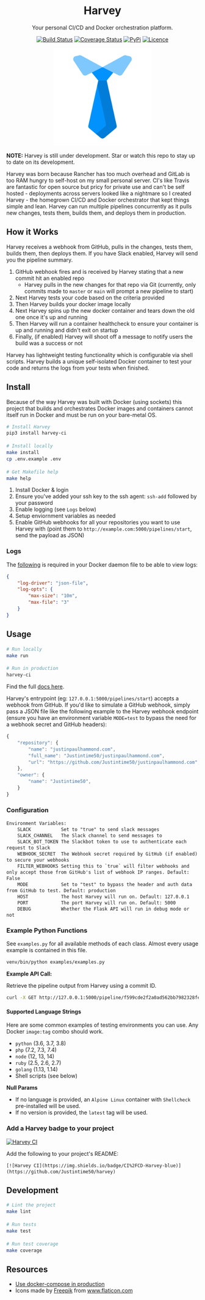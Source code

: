 <div align="center">

# Harvey

Your personal CI/CD and Docker orchestration platform.

[![Build Status](https://github.com/Justintime50/harvey/workflows/build/badge.svg)](https://github.com/Justintime50/harvey/actions)
[![Coverage Status](https://coveralls.io/repos/github/Justintime50/harvey/badge.svg?branch=main)](https://coveralls.io/github/Justintime50/harvey?branch=main)
[![PyPi](https://img.shields.io/pypi/v/harvey-ci)](https://pypi.org/project/harvey-ci/)
[![Licence](https://img.shields.io/github/license/justintime50/harvey)](LICENSE)

<img src="assets/showcase.png" alt="Showcase">

</div>

**NOTE:** Harvey is still under development. Star or watch this repo to stay up to date on its development.

Harvey was born because Rancher has too much overhead and GitLab is too RAM hungry to self-host on my small personal server. CI's like Travis are fantastic for open source but pricy for private use and can't be self hosted - deployments across servers looked like a nightmare so I created Harvey - the homegrown CI/CD and Docker orchestrator that kept things simple and lean. Harvey can run multiple pipelines concurrently as it pulls new changes, tests them, builds them, and deploys them in production.

## How it Works

Harvey receives a webhook from GitHub, pulls in the changes, tests them, builds them, then deploys them. If you have Slack enabled, Harvey will send you the pipeline summary.

1. GitHub webhook fires and is received by Harvey stating that a new commit hit an enabled repo
    * Harvey pulls in the new changes for that repo via Git (currently, only commits made to `master` or `main` will prompt a new pipeline to start)
1. Next Harvey tests your code based on the criteria provided
1. Then Harvey builds your docker image locally
1. Next Harvey spins up the new docker container and tears down the old one once it's up and running
1. Then Harvey will run a container healthcheck to ensure your container is up and running and didn't exit on startup
1. Finally, (if enabled) Harvey will shoot off a message to notify users the build was a success or not

Harvey has lightweight testing functionality which is configurable via shell scripts. Harvey builds a unique self-isolated Docker container to test your code and returns the logs from your tests when finished.

## Install

Because of the way Harvey was built with Docker (using sockets) this project that builds and orchestrates Docker images and containers cannot itself run in Docker and must be run on your bare-metal OS.

```bash
# Install Harvey
pip3 install harvey-ci

# Install locally
make install
cp .env.example .env

# Get Makefile help
make help
```

1. Install Docker & login
1. Ensure you've added your ssh key to the ssh agent: `ssh-add` followed by your password
1. Enable logging (see `Logs` below)
1. Setup enviornment variables as needed
1. Enable GitHub webhooks for all your repositories you want to use Harvey with (point them to `http://example.com:5000/pipelines/start`, send the payload as JSON)

### Logs

The [following](https://docs.docker.com/config/containers/logging/json-file/#usage) is required in your Docker daemon file to be able to view logs:

```json
{
    "log-driver": "json-file",
    "log-opts": {
        "max-size": "10m",
        "max-file": "3" 
    }
}
```

## Usage

```bash
# Run locally
make run

# Run in production
harvey-ci
```

Find the full [docs here](docs/README.md). 

Harvey's entrypoint (eg: `127.0.0.1:5000/pipelines/start`) accepts a webhook from GitHub. If you'd like to simulate a GitHub webhook, simply pass a JSON file like the following example to the Harvey webhook endpoint (ensure you have an environment variable `MODE=test` to bypass the need for a webhook secret and GitHub headers):

```javascript
{
    "repository": {
        "name": "justinpaulhammond.com",
        "full_name": "Justintime50/justinpaulhammond.com",
        "url": "https://github.com/Justintime50/justinpaulhammond.com",
    },
    "owner": {
        "name": "Justintime50",
    }
}
```

### Configuration

```
Environment Variables:
    SLACK           Set to "true" to send slack messages
    SLACK_CHANNEL   The Slack channel to send messages to
    SLACK_BOT_TOKEN The Slackbot token to use to authenticate each request to Slack
    WEBHOOK_SECRET  The Webhook secret required by GitHub (if enabled) to secure your webhooks
    FILTER_WEBHOOKS Setting this to `true` will filter webhooks and only accept those from GitHub's list of webhook IP ranges. Default: False
    MODE            Set to "test" to bypass the header and auth data from GitHub to test. Default: production
    HOST            The host Harvey will run on. Default: 127.0.0.1
    PORT            The port Harvey will run on. Default: 5000
    DEBUG           Whether the Flask API will run in debug mode or not
```

### Example Python Functions

See `examples.py` for all available methods of each class. Almost every usage example is contained in this file.

```bash
venv/bin/python examples/examples.py
```

**Example API Call:**

Retrieve the pipeline output from Harvey using a commit ID.

```bash
curl -X GET http://127.0.0.1:5000/pipeline/f599cde2f2a0ad562bb7982328fe0aeee9d22b1c
```

#### Supported Language Strings

Here are some common examples of testing environments you can use. Any Docker `image:tag` combo should work.

- `python` (3.6, 3.7, 3.8)
- `php` (7.2, 7.3, 7.4)
- `node` (12, 13, 14)
- `ruby` (2.5, 2.6, 2.7)
- `golang` (1.13, 1.14)
- Shell scripts (see below)

**Null Params**
- If no language is provided, an `Alpine Linux` container with `Shellcheck` pre-installed will be used.
- If no version is provided, the `latest` tag will be used.

### Add a Harvey badge to your project

[![Harvey CI](https://img.shields.io/badge/CI%2FCD-Harvey-blue)](https://github.com/Justintime50/harvey)

Add the following to your project's README:

```
[![Harvey CI](https://img.shields.io/badge/CI%2FCD-Harvey-blue)](https://github.com/Justintime50/harvey)
```

## Development

```bash
# Lint the project
make lint

# Run tests
make test

# Run test coverage
make coverage
```

## Resources

* [Use docker-compose in production](https://docs.docker.com/compose/production/)
* Icons made by <a href="https://www.freepik.com" title="Freepik">Freepik</a> from <a href="https://www.flaticon.com/" title="Flaticon">www.flaticon.com</a>
